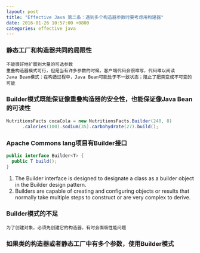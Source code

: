 ```yaml
---
layout: post
title: "Effective Java 第二条：遇到多个构造器参数时要考虑用构建器"
date: 2016-01-26 10:57:00 +0800
categories: effective java
---
```

### 静态工厂和构造器共同的局限性
`不能很好地扩展到大量的可选参数`<br>
`重叠构造器模式可行，但是当有许多参数的时候，客户端代码会很难写，代码难以阅读`<br>
`Java Bean模式：在构造过程中，Java Bean可能处于不一致状态；阻止了把类变成不可变的可能`

### Builder模式既能保证像重叠构造器的安全性，也能保证像Java Bean的可读性

~~~java
NutritionsFacts cocaCola = new NutritionsFacts.Builder(240, 8)
      .calories(100).sodium(35).carbohydrate(27).build();
~~~

### Apache Commons lang项目有Builder接口

~~~java
public interface Builder<T> {
  public T build();
}
~~~

1. The Builder interface is designed to designate a class as a builder object in the Builder design pattern.
2. Builders are capable of creating and configuring objects or results that normally take multiple steps to construct or are very complex to derive.

### Builder模式的不足
`为了创建对象，必须先创建它的构造器，有时会面临性能问题`

### 如果类的构造器或者静态工厂中有多个参数，使用Builder模式
